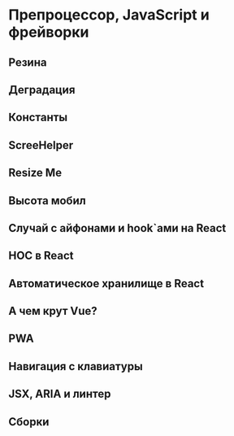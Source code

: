 # Препроцессор, JavaScript и фрейворки

## Резина

## Деградация

## Константы

## ScreeHelper

## Resize Me

## Высота мобил

## Случай c айфонами и hook`ами на React

## HOC в React

## Автоматическое хранилище в React

## А чем крут Vue?

## PWA

## Навигация c клавиатуры

## JSX, ARIA и линтер

## Сборки